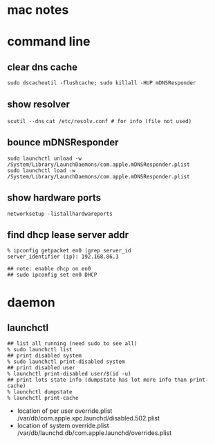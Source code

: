 # mac notes

# command line

## clear dns cache
`sudo dscacheutil -flushcache; sudo killall -HUP mDNSResponder`

## show resolver
`scutil --dns`
`cat /etc/resolv.conf # for info (file not used)`

## bounce mDNSResponder
```
sudo launchctl unload -w /System/Library/LaunchDaemons/com.apple.mDNSResponder.plist
sudo launchctl load -w /System/Library/LaunchDaemons/com.apple.mDNSResponder.plist
```

## show hardware ports
`networksetup -listallhardwareports`

## find dhcp lease server addr
```
% ipconfig getpacket en0 |grep server_id
server_identifier (ip): 192.168.86.3

## note: enable dhcp on en0
## sudo ipconfig set en0 DHCP
```

# daemon

## launchctl
```
## list all running (need sudo to see all)
% sudo launchctl list
## print disabled system
% sudo launchctl print-disabled system
## print disabled user
% launchctl print-disabled user/$(id -u)
## print lots state info (dumpstate has lot more info than print-cache)
% launchctl dumpstate
% launchctl print-cache
```
* location of per user override.plist
/var/db/com.apple.xpc.launchd/disabled.502.plist
* location of system override.plist
/var/db/launchd.db/com.apple.launchd/overrides.plist
